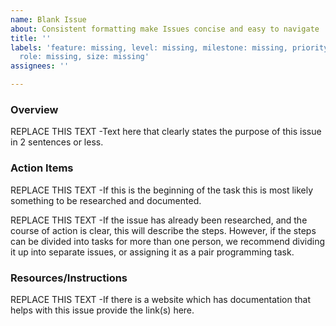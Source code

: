 ```yaml
---
name: Blank Issue
about: Consistent formatting make Issues concise and easy to navigate
title: ''
labels: 'feature: missing, level: missing, milestone: missing, priority: missing,
  role: missing, size: missing'
assignees: ''

---
```


### Overview
REPLACE THIS TEXT -Text here that clearly states the purpose of this issue in 2 sentences or less.

### Action Items
REPLACE THIS TEXT -If this is the beginning of the task this is most likely something to be researched and documented.

REPLACE THIS TEXT -If the issue has already been researched, and the course of action is clear, this will describe the steps.  However, if the steps can be divided into tasks for more than one person, we recommend dividing it up into separate issues, or assigning it as a pair programming task.

### Resources/Instructions
REPLACE THIS TEXT -If there is a website which has documentation that helps with this issue provide the link(s) here.

